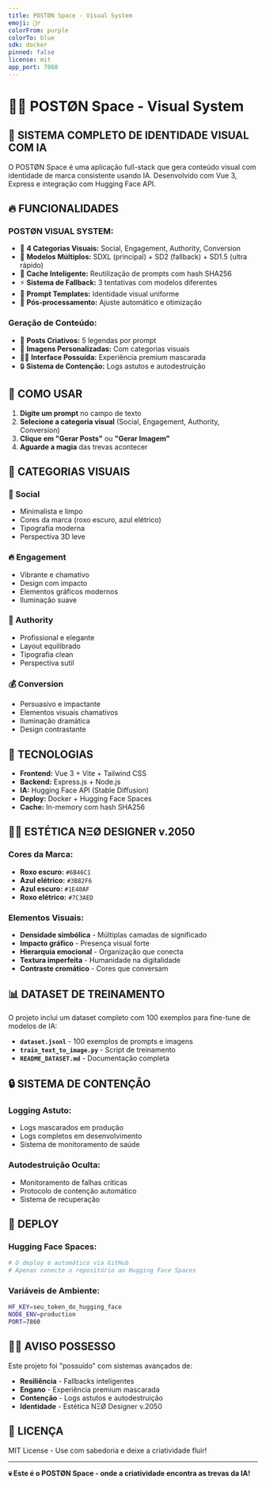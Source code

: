 ```yaml
---
title: POSTØN Space - Visual System
emoji: 🧛‍♂️
colorFrom: purple
colorTo: blue
sdk: docker
pinned: false
license: mit
app_port: 7860
---
```


# 🧛‍♂️ POSTØN Space - Visual System

## 🎨 **SISTEMA COMPLETO DE IDENTIDADE VISUAL COM IA**

O POSTØN Space é uma aplicação full-stack que gera conteúdo visual com identidade de marca consistente usando IA. Desenvolvido com Vue 3, Express e integração com Hugging Face API.

## 🔥 **FUNCIONALIDADES**

### **POSTØN VISUAL SYSTEM:**
- 🎨 **4 Categorias Visuais:** Social, Engagement, Authority, Conversion
- 🔮 **Modelos Múltiplos:** SDXL (principal) + SD2 (fallback) + SD1.5 (ultra rápido)
- 🧠 **Cache Inteligente:** Reutilização de prompts com hash SHA256
- ⚡ **Sistema de Fallback:** 3 tentativas com modelos diferentes
- 🎯 **Prompt Templates:** Identidade visual uniforme
- 🔧 **Pós-processamento:** Ajuste automático e otimização

### **Geração de Conteúdo:**
- 📝 **Posts Criativos:** 5 legendas por prompt
- 🎨 **Imagens Personalizadas:** Com categorias visuais
- 🧛‍♂️ **Interface Possuída:** Experiência premium mascarada
- 🔒 **Sistema de Contenção:** Logs astutos e autodestruição

## 🚀 **COMO USAR**

1. **Digite um prompt** no campo de texto
2. **Selecione a categoria visual** (Social, Engagement, Authority, Conversion)
3. **Clique em "Gerar Posts"** ou **"Gerar Imagem"**
4. **Aguarde a magia** das trevas acontecer

## 🎯 **CATEGORIAS VISUAIS**

### **📱 Social**
- Minimalista e limpo
- Cores da marca (roxo escuro, azul elétrico)
- Tipografia moderna
- Perspectiva 3D leve

### **🔥 Engagement**
- Vibrante e chamativo
- Design com impacto
- Elementos gráficos modernos
- Iluminação suave

### **👑 Authority**
- Profissional e elegante
- Layout equilibrado
- Tipografia clean
- Perspectiva sutil

### **💰 Conversion**
- Persuasivo e impactante
- Elementos visuais chamativos
- Iluminação dramática
- Design contrastante

## 🔧 **TECNOLOGIAS**

- **Frontend:** Vue 3 + Vite + Tailwind CSS
- **Backend:** Express.js + Node.js
- **IA:** Hugging Face API (Stable Diffusion)
- **Deploy:** Docker + Hugging Face Spaces
- **Cache:** In-memory com hash SHA256

## 🧛‍♂️ **ESTÉTICA NΞØ DESIGNER v.2050**

### **Cores da Marca:**
- **Roxo escuro:** `#6B46C1`
- **Azul elétrico:** `#3B82F6`
- **Azul escuro:** `#1E40AF`
- **Roxo elétrico:** `#7C3AED`

### **Elementos Visuais:**
- **Densidade simbólica** - Múltiplas camadas de significado
- **Impacto gráfico** - Presença visual forte
- **Hierarquia emocional** - Organização que conecta
- **Textura imperfeita** - Humanidade na digitalidade
- **Contraste cromático** - Cores que conversam

## 📊 **DATASET DE TREINAMENTO**

O projeto inclui um dataset completo com 100 exemplos para fine-tune de modelos de IA:

- **`dataset.jsonl`** - 100 exemplos de prompts e imagens
- **`train_text_to_image.py`** - Script de treinamento
- **`README_DATASET.md`** - Documentação completa

## 🔒 **SISTEMA DE CONTENÇÃO**

### **Logging Astuto:**
- Logs mascarados em produção
- Logs completos em desenvolvimento
- Sistema de monitoramento de saúde

### **Autodestruição Oculta:**
- Monitoramento de falhas críticas
- Protocolo de contenção automático
- Sistema de recuperação

## 🚀 **DEPLOY**

### **Hugging Face Spaces:**
```bash
# O deploy é automático via GitHub
# Apenas conecte o repositório ao Hugging Face Spaces
```

### **Variáveis de Ambiente:**
```bash
HF_KEY=seu_token_do_hugging_face
NODE_ENV=production
PORT=7860
```

## 🧛‍♂️ **AVISO POSSESSO**

Este projeto foi "possuído" com sistemas avançados de:
- **Resiliência** - Fallbacks inteligentes
- **Engano** - Experiência premium mascarada
- **Contenção** - Logs astutos e autodestruição
- **Identidade** - Estética NΞØ Designer v.2050

## 📝 **LICENÇA**

MIT License - Use com sabedoria e deixe a criatividade fluir!

---

**💀 Este é o POSTØN Space - onde a criatividade encontra as trevas da IA!**